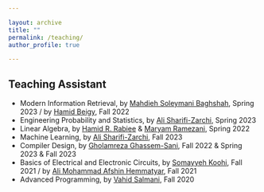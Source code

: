 ```yaml
---

layout: archive
title: ""
permalink: /teaching/
author_profile: true

---
```


## Teaching Assistant

- Modern Information Retrieval, by [Mahdieh Soleymani Baghshah](https://scholar.google.com/citations?user=S1U0KlgAAAAJ&hl=en), Spring 2023 / by [Hamid Beigy](https://scholar.google.com/citations?user=0NiKG0EAAAAJ&hl=en), Fall 2022
- Engineering Probability and Statistics, by [Ali Sharifi-Zarchi](https://scholar.google.com/citations?user=GbJMZLIAAAAJ&hl=en), Spring 2023
- Linear Algebra, by [Hamid R. Rabiee](https://scholar.google.com/citations?user=rKDtrNgAAAAJ&hl=en) & [Maryam Ramezani](https://scholar.google.com/citations?user=cBR8x-4AAAAJ&hl=en), Spring 2022
- Machine Learning, by [Ali Sharifi-Zarchi](https://scholar.google.com/citations?user=GbJMZLIAAAAJ&hl=en), Fall 2023
- Compiler Design, by [Gholamreza Ghassem-Sani](https://scholar.google.com/citations?user=1mw-zmsAAAAJ&hl=en), Fall 2022 & Spring 2023 & Fall 2023
- Basics of Electrical and Electronic Circuits, by [Somayyeh Koohi](https://scholar.google.com/citations?user=64uL9QoAAAAJ&hl=en), Fall 2021 / by [Ali Mohammad Afshin Hemmatyar](https://scholar.google.com/citations?user=wob0AskAAAAJ&hl=en), Fall 2021
- Advanced Programming, by [Vahid Salmani](https://scholar.google.com/citations?user=GfUeb2wAAAAJ&hl=en), Fall 2020
